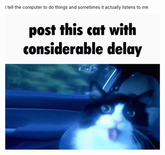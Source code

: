 i tell the computer to do things and sometimes it actually listens to me
<!--START_SECTION:update_image-->
<img src=https://raw.githubusercontent.com/sneakykestrel/sneakykestrel/main/.github/images/considerable-delay.gif height="" width="" align=left alt=kitty />
<!--END_SECTION:update_image-->

